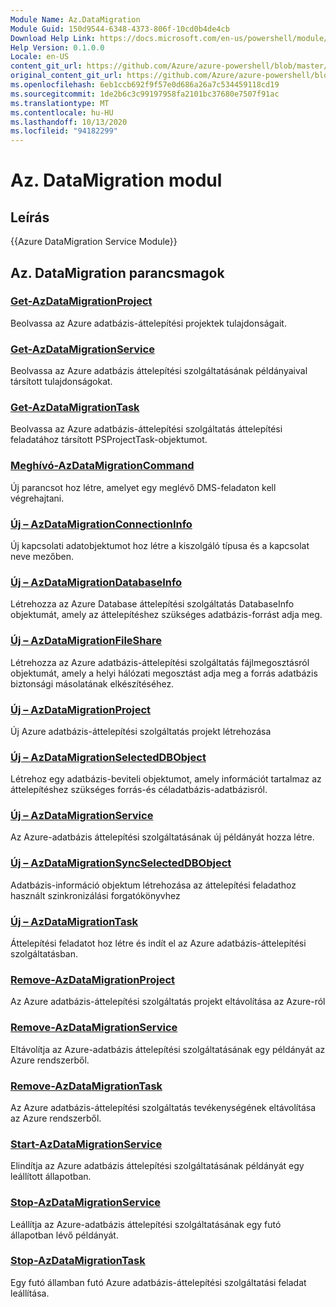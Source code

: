 ```yaml
---
Module Name: Az.DataMigration
Module Guid: 150d9544-6348-4373-806f-10cd0b4de4cb
Download Help Link: https://docs.microsoft.com/en-us/powershell/module/az.datamigration
Help Version: 0.1.0.0
Locale: en-US
content_git_url: https://github.com/Azure/azure-powershell/blob/master/src/DataMigration/DataMigration/help/Az.DataMigration.md
original_content_git_url: https://github.com/Azure/azure-powershell/blob/master/src/DataMigration/DataMigration/help/Az.DataMigration.md
ms.openlocfilehash: 6eb1ccb692f9f57e0d686a26a7c534459118cd19
ms.sourcegitcommit: 1de2b6c3c99197958fa2101bc37680e7507f91ac
ms.translationtype: MT
ms.contentlocale: hu-HU
ms.lasthandoff: 10/13/2020
ms.locfileid: "94182299"
---
```

# Az. DataMigration modul
## Leírás
{{Azure DataMigration Service Module}}

## Az. DataMigration parancsmagok
### [Get-AzDataMigrationProject](Get-AzDataMigrationProject.md)
Beolvassa az Azure adatbázis-áttelepítési projektek tulajdonságait.

### [Get-AzDataMigrationService](Get-AzDataMigrationService.md)
Beolvassa az Azure adatbázis áttelepítési szolgáltatásának példányaival társított tulajdonságokat. 

### [Get-AzDataMigrationTask](Get-AzDataMigrationTask.md)
Beolvassa az Azure adatbázis-áttelepítési szolgáltatás áttelepítési feladatához társított PSProjectTask-objektumot.

### [Meghívó-AzDataMigrationCommand](Invoke-AzDataMigrationCommand.md)
Új parancsot hoz létre, amelyet egy meglévő DMS-feladaton kell végrehajtani.

### [Új – AzDataMigrationConnectionInfo](New-AzDataMigrationConnectionInfo.md)
Új kapcsolati adatobjektumot hoz létre a kiszolgáló típusa és a kapcsolat neve mezőben.

### [Új – AzDataMigrationDatabaseInfo](New-AzDataMigrationDatabaseInfo.md)
Létrehozza az Azure Database áttelepítési szolgáltatás DatabaseInfo objektumát, amely az áttelepítéshez szükséges adatbázis-forrást adja meg.

### [Új – AzDataMigrationFileShare](New-AzDataMigrationFileShare.md)
Létrehozza az Azure adatbázis-áttelepítési szolgáltatás fájlmegosztásról objektumát, amely a helyi hálózati megosztást adja meg a forrás adatbázis biztonsági másolatának elkészítéséhez.

### [Új – AzDataMigrationProject](New-AzDataMigrationProject.md)
Új Azure adatbázis-áttelepítési szolgáltatás projekt létrehozása

### [Új – AzDataMigrationSelectedDBObject](New-AzDataMigrationSelectedDBObject.md)
Létrehoz egy adatbázis-beviteli objektumot, amely információt tartalmaz az áttelepítéshez szükséges forrás-és céladatbázis-adatbázisról.

### [Új – AzDataMigrationService](New-AzDataMigrationService.md)
Az Azure-adatbázis áttelepítési szolgáltatásának új példányát hozza létre.

### [Új – AzDataMigrationSyncSelectedDBObject](New-AzDataMigrationSyncSelectedDBObject.md)
Adatbázis-információ objektum létrehozása az áttelepítési feladathoz használt szinkronizálási forgatókönyvhez

### [Új – AzDataMigrationTask](New-AzDataMigrationTask.md)
Áttelepítési feladatot hoz létre és indít el az Azure adatbázis-áttelepítési szolgáltatásban.

### [Remove-AzDataMigrationProject](Remove-AzDataMigrationProject.md)
Az Azure adatbázis-áttelepítési szolgáltatás projekt eltávolítása az Azure-ról

### [Remove-AzDataMigrationService](Remove-AzDataMigrationService.md)
Eltávolítja az Azure-adatbázis áttelepítési szolgáltatásának egy példányát az Azure rendszerből.

### [Remove-AzDataMigrationTask](Remove-AzDataMigrationTask.md)
Az Azure adatbázis-áttelepítési szolgáltatás tevékenységének eltávolítása az Azure rendszerből.

### [Start-AzDataMigrationService](Start-AzDataMigrationService.md)
Elindítja az Azure adatbázis áttelepítési szolgáltatásának példányát egy leállított állapotban. 

### [Stop-AzDataMigrationService](Stop-AzDataMigrationService.md)
Leállítja az Azure-adatbázis áttelepítési szolgáltatásának egy futó állapotban lévő példányát.

### [Stop-AzDataMigrationTask](Stop-AzDataMigrationTask.md)
Egy futó államban futó Azure adatbázis-áttelepítési szolgáltatási feladat leállítása.

